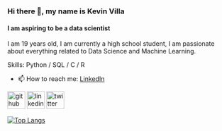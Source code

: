 ### Hi there 👋, my name is Kevin Villa
#### I am aspiring to be a data scientist
I am 19 years old, I am currently a high school student, I am passionate about everything related to Data Science and Machine Learning.

Skills: Python / SQL / C / R

- 📫 How to reach me: [LinkedIn](https://www.linkedin.com/in/kevin-donaldo-bda/) 


[<img src='https://cdn.jsdelivr.net/npm/simple-icons@3.0.1/icons/github.svg' alt='github' height='40'>](https://github.com/kevinvilla01)  [<img src='https://cdn.jsdelivr.net/npm/simple-icons@3.0.1/icons/linkedin.svg' alt='linkedin' height='40'>](https://www.linkedin.com/in/kevin-donaldo-villa-saldaña-9a9820228//)  [<img src='https://cdn.jsdelivr.net/npm/simple-icons@3.0.1/icons/twitter.svg' alt='twitter' height='40'>](https://twitter.com/@Kevhonnn)  

[![Top Langs](https://github-readme-stats.vercel.app/api/top-langs/?username=kevinvilla01)](https://github.com/anuraghazra/github-readme-stats)

